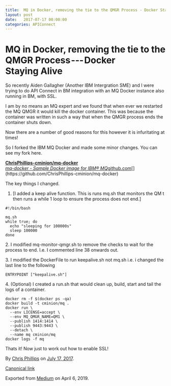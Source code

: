 ```yaml
---
title:  MQ in Docker, removing the tie to the QMGR Process - Docker Staying Alive
layout: post
date:   2017-07-17 00:00:00
categories: APIConnect
---
```

# MQ in Docker, removing the tie to the QMGR Process --- Docker Staying Alive

So recently Aiden Gallagher (Another IBM Intergration SME) and I were
trying to do API Connect in BM integration with an MQ Docker instance
also running in BM, with SSL.

I am by no means an MQ expert and we found that when ever we restarted
the MQ QMGR it would kill the docker container. This was because the
container was written in such a way that when the QMGR process ends the
container shuts down.

Now there are a number of good reasons for this however it is
infuritating at times!

So I forked the IBM MQ Docker and made some minor changes. You can see
my fork here.


[**ChrisPhillips-cminion/mq-docker**\
*mq-docker - Sample Docker image for IBM®
MQ*github.com](https://github.com/ChrisPhillips-cminion/mq-docker "https://github.com/ChrisPhillips-cminion/mq-docker")[](https://github.com/ChrisPhillips-cminion/mq-docker)


The key things I changed.

1.  [I added a keep alive function. This is runs mq.sh that monitors the
    QM t then runs a while 1 loop to ensure the process does not
    end.]

```
#!/bin/bash
```

```
mq.sh
while true; do
  echo "sleeping for 100000s"
  sleep 100000
done
```

2\. I modified mq-monitor-qmgr.sh to remove the checks to wait for the
process to end. I.e. I commented line 38 onwards out.

3\. I modified the DockerFile to run keepalive.sh not mq.sh i.e. i
changed the last line to the following

```
ENTRYPOINT ["keepalive.sh"]
```

4\. (Optional) I created a run.sh that would clean up, build, start and
tail the logs of a container.

```
docker rm -f $(docker ps -qa)
docker build -t cminion/mq .
docker run \
  --env LICENSE=accept \
  --env MQ_QMGR_NAME=QM1 \
  --publish 1414:1414 \
  --publish 9443:9443 \
  --detach \
  --name mq cminion/mq
docker logs -f mq
```

Thats it! Now just to work out how to enable SSL!





By [Chris Phillips](https://medium.com/@cminion) on
[July 17, 2017](https://medium.com/p/9197ca0fafc3).

[Canonical
link](https://medium.com/@cminion/mq-in-docker-removing-the-tie-to-the-qmgr-process-docker-staying-alive-9197ca0fafc3)

Exported from [Medium](https://medium.com) on April 6, 2019.
